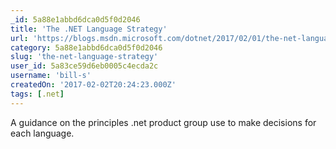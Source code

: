```yaml
---
_id: 5a88e1abbd6dca0d5f0d2046
title: 'The .NET Language Strategy'
url: 'https://blogs.msdn.microsoft.com/dotnet/2017/02/01/the-net-language-strategy/'
category: 5a88e1abbd6dca0d5f0d2046
slug: 'the-net-language-strategy'
user_id: 5a83ce59d6eb0005c4ecda2c
username: 'bill-s'
createdOn: '2017-02-02T20:24:23.000Z'
tags: [.net]
---
```


A guidance on the principles .net product group use to make decisions for each language.
